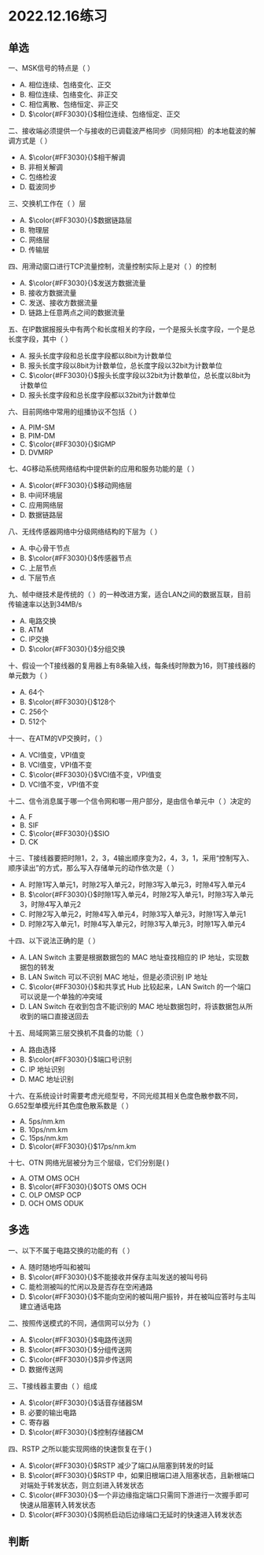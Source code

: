 # 2022.12.16练习

## 单选

一、MSK信号的特点是（ ）

* A. 相位连续、包络变化、正交
* B. 相位连续、包络变化、非正交
* C. 相位离散、包络恒定、非正交
* D. $\color{#FF3030}{}$相位连续、包络恒定、正交

二、接收端必须提供一个与接收的已调载波严格同步（同频同相）的本地载波的解调方式是（ ）

* A. $\color{#FF3030}{}$相干解调
* B. 非相关解调
* C. 包络检波
* D. 载波同步

三、交换机工作在（ ）层

* A. $\color{#FF3030}{}$数据链路层
* B. 物理层
* C. 网络层
* D. 传输层

四、用滑动窗口进行TCP流量控制，流量控制实际上是对（ ）的控制

* A. $\color{#FF3030}{}$发送方数据流量
* B. 接收方数据流量
* C. 发送、接收方数据流量
* D. 链路上任意两点之间的数据流量

五、在IP数据报报头中有两个和长度相关的字段，一个是报头长度字段，一个是总长度字段，其中（ ）

* A. 报头长度字段和总长度字段都以8bit为计数单位
* B. 报头长度字段以8bit为计数单位，总长度字段以32bit为计数单位
* C. $\color{#FF3030}{}$报头长度字段以32bit为计数单位，总长度以8bit为计数单位
* D. 报头长度字段和总长度字段都以32bit为计数单位

六、目前网络中常用的组播协议不包括（ ）

* A. PIM-SM
* B. PIM-DM
* C. $\color{#FF3030}{}$IGMP
* D. DVMRP

七、4G移动系统网络结构中提供新的应用和服务功能的是（ ）

* A. $\color{#FF3030}{}$移动网络层
* B. 中间环境层
* C. 应用网络层
* D. 数据链路层

八、无线传感器网络中分级网络结构的下层为（ ）

* A. 中心骨干节点
* B. $\color{#FF3030}{}$传感器节点
* C. 上层节点
* d. 下层节点

九、帧中继技术是传统的（ ）的一种改进方案，适合LAN之间的数据互联，目前传输速率以达到34MB/s

* A. 电路交换 
* B. ATM
* C. IP交换
* D. $\color{#FF3030}{}$分组交换

十、假设一个T接线器的复用器上有8条输入线，每条线时隙数为16，则T接线器的单元数为（ ）

* A. 64个
* B. $\color{#FF3030}{}$128个
* C. 256个
* D. 512个

十一、在ATM的VP交换时，（ ）

* A. VCI值变，VPI值变
* B. VCI值变，VPI值不变
* C. $\color{#FF3030}{}$VCI值不变，VPI值变
* D. VCI值不变，VPI值不变

十二、信令消息属于哪一个信令网和哪一用户部分，是由信令单元中（ ）决定的

* A. F
* B. SIF
* C. $\color{#FF3030}{}$SIO
* D. CK

十三、T接线器要把时隙1，2，3，4输出顺序变为2，4，3，1，采用“控制写入、顺序读出”的方式，那么写入存储单元的动作依次是（ ）

* A. 时隙1写入单元1，时隙2写入单元2，时隙3写入单元3，时隙4写入单元4
* B. $\color{#FF3030}{}$时隙1写入单元4，时隙2写入单元1，时隙3写入单元3，时隙4写入单元2
* C. 时隙2写入单元2，时隙4写入单元4，时隙3写入单元3，时隙1写入单元1
* D. 时隙2写入单元1，时隙4写入单元2，时隙3写入单元3，时隙1写入单元4

十四、以下说法正确的是（ ）

* A. LAN Switch 主要是根据数据包的 MAC 地址查找相应的 IP 地址，实现数据包的转发
* B. LAN Switch 可以不识别 MAC 地址，但是必须识别 IP 地址
* C. $\color{#FF3030}{}$和共享式 Hub 比较起来，LAN Switch 的一个端口可以说是一个单独的冲突域
* D. LAN Switch 在收到包含不能识别的 MAC 地址数据包时，将该数据包从所收到的端口直接送回去

十五、局域网第三层交换机不具备的功能（ ）

* A. 路由选择
* B. $\color{#FF3030}{}$端口号识别
* C. IP 地址识别
* D. MAC 地址识别

十六、在系统设计时需要考虑光缆型号，不同光缆其相关色度色散参数不同，G.652型单模光纤其色度色散系数是（ ）

* A. 5ps/nm.km
* B. 10ps/nm.km
* C. 15ps/nm.km
* D. $\color{#FF3030}{}$17ps/nm.km

十七、OTN 网络光层被分为三个层级，它们分别是( )

* A. OTM OMS OCH
* B. $\color{#FF3030}{}$OTS OMS OCH
* C. OLP OMSP OCP
* D. OCH OMS ODUK

## 多选

一、以下不属于电路交换的功能的有（ ）

* A. 随时随地呼叫和被叫
* B. $\color{#FF3030}{}$不能接收并保存主叫发送的被叫号码
* C. 能检测被叫的忙闲以及是否存在空闲通路
* D. $\color{#FF3030}{}$不能向空闲的被叫用户振铃，并在被叫应答时与主叫建立通话电路

二、按照传送模式的不同，通信网可以分为（ ）

* A. $\color{#FF3030}{}$电路传送网
* B. $\color{#FF3030}{}$分组传送网
* C. $\color{#FF3030}{}$异步传送网
* D. 数据传送网

三、T接线器主要由（ ）组成

* A. $\color{#FF3030}{}$话音存储器SM
* B. 必要的输出电路
* C. 寄存器
* D. $\color{#FF3030}{}$控制存储器CM

四、RSTP 之所以能实现网络的快速恢复在于( )

* A. $\color{#FF3030}{}$RSTP 减少了端口从阻塞到转发的时延
* B. $\color{#FF3030}{}$RSTP 中，如果旧根端口进入阻塞状态，且新根端口对端处于转发状态，则立刻进入转发状态
* C. $\color{#FF3030}{}$一个非边缘指定端口只需同下游进行一次握手即可快速从阻塞转入转发状态
* D. $\color{#FF3030}{}$网桥启动后边缘端口无延时的快速进入转发状态

## 判断
